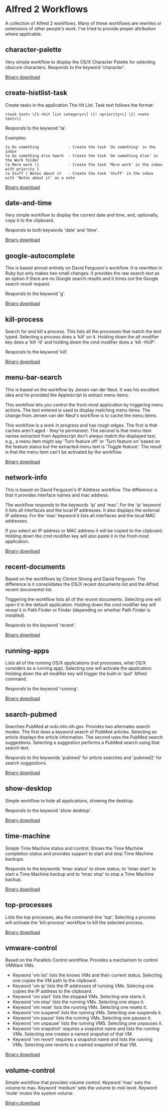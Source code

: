 Alfred 2 Workflows
==================

A collection of Alfred 2 workflows. Many of these workflows are rewrites or extensions of other people's work. I've tried to provide proper attribution where applicable.

character-palette
-----------------

Very simple workflow to display the OS/X Character Palette for selecting obscure characters. Responds to the keyword 'character'.

[Binary download](http://tedwi.se/u/dd)

create-histlist-task
--------------------

Create tasks in the application The Hit List. Task text follows the format:

	<task text> \[% <hit list category>\] \[! <priority>\] \[| <note text>\]

Responds to the keyword 'ta'.

Examples:

	ta Do something				- Create the task 'Do something' in the inbox
	ta Do something else %work	- Create the task 'Do something else' in the Work folder
	ta More work !1				- Create the task 'More work' in the inbox with priority 1
	ta Stuff | Notes about it	- Create the task 'Stuff' in the inbox with 'Notes about it' as a note

[Binary download](http://tedwi.se/u/de)

date-and-time
-------------

Very simple workflow to display the current date and time, and, optionally, copy it to the clipboard.

Responds to both keywords 'date' and 'time'.

[Binary download](http://tedwi.se/u/df)

google-autocomplete
-------------------

This is based almost entirely on David Ferguson's workflow. It is rewritten in Ruby but only makes two small changes: it provides the raw search text as an option if there are no Google search results and it times out the Google search result request.

Responds to the keyword 'g'.

[Binary download](http://tedwi.se/u/dg)

kill-process
------------

Search for and kill a process. This lists all the processes that match the text typed. Selecting a process does a 'kill' on it. Holding down the alt modifier key does a 'kill -9' and holding down the cmd modifier does a 'kill -HUP'.

Responds to the keyword 'kill'.

[Binary download](http://tedwi.se/u/cx)

menu-bar-search
---------------

This is based on the workflow by Jeroen van der Neut. It was his excellent idea and he provided the Applescript to extract menu items.

This workflow lets you control the front-most application by triggering menu actions. The text entered is used to display matching menu items. The change from Jeroen van der Neut's workflow is to cache the menu items.

This workflow is a work in progress and has rough edges. The first is that caches aren't aged - they're permanent. The second is that menu item names extracted from Applescript don't always match the displayed text, e.g., a menu item might say 'Turn feature off' or 'Turn feature on' based on the feature status but the extracted menu text is 'Toggle feature'. The result is that the menu item can't be activated by the workflow.

[Binary download](http://tedwi.se/u/db)

network-info
------------

This is based on David Ferguson's IP Address workflow. The difference is that it provides interface names and mac address.

The workflow responds to the keywords 'ip' and 'mac'. For the 'ip' keyword it lists all interfaces and the local IP addresses. It also displays the external IP address. For the 'mac' keyword it lists all interfaces and the local MAC addresses.

If you select an IP address or MAC address it will be copied to the clipboard. Holding down the cmd modifier key will also paste it in the front-most application.

[Binary download](http://tedwi.se/u/d8)

recent-documents
----------------

Based on the workflows by Clinton Strong and David Ferguson. The difference is it consolidates the OS/X recent documents list and the Alfred recent documentst list.

Triggering the workflow lists all of the recent documents. Selecting one will open it in the default application. Holding down the cmd modifier key will reveal it in Path Finder or Finder (depending on whether Path Finder is installed).

Responds to the keyword 'recent'.

[Binary download](http://tedwi.se/u/d9)

running-apps
------------

Lists all of the running OS/X applications (not processes, what OS/X considers as a running app). Selecting one will activate the application. Holding down the alt modifier key will trigger the built-in 'quit' Alfred command.

Responds to the keyword 'running'.

[Binary download](http://tedwi.se/u/dh)

search-pubmed
-------------

Searches PubMed at ncbi.nlm.nih.gov. Provides two alternates search modes. The first does a keyword search of PubMed articles. Selecting an article displays the article information. The second uses the PubMed search suggestions. Selecting a suggestion performs a PubMed search using that search text.

Responds to the keywords 'pubmed' for article searches and 'pubmed2' for search suggestions.

[Binary download](http://tedwi.se/u/d5)

show-desktop
------------

Simple workflow to hide all applications, showing the desktop.

Responds to the keyword 'show desktop'.

[Binary download](http://tedwi.se/u/dj)

time-machine
------------

Simple Time Machine status and control. Shows the Time Machine completion status and provides support to start and stop Time Machine backups.

Responds to the keywords 'tmac status' to show status, to 'tmac start' to start a Time Machine backup and to 'tmac stop' to stop a Time Machine backup.

[Binary download](http://tedwi.se/u/dc)

top-processes
-------------

Lists the top processes, aka the command-line 'top'. Selecting a process will activate the 'kill-process' workflow to kill the selected process.

[Binary download](http://tedwi.se/u/d6)

vmware-control
--------------

Based on the Parallels Control workflow. Provides a mechanism to control VMWare VMs.

- Keyword 'vm list' lists the knows VMs and their current status. Selecting one copies the VM path to the clipboard.
- Keyword 'vm ip' lists the IP addresses of running VMs. Selecing one copies the IP address to the clipboard.
- Keyword 'vm start' lists the stopped VMs. Selecting one starts it.
- Keyword 'vm stop' lists the running VMs. Selecting one stops it.
- Keyword 'vm reset' lists the running VMs. Selecting one resets it.
- Keyword 'vm suspend' lists the running VMs. Selecting one suspends it.
- Keyword 'vm pause' lists the running VMs. Selecting one pauses it.
- Keyword 'vm unpause' lists the running VMS. Selecting one unpauses it.
- Keyword 'vm snapshot' requires a snapshot name and lists the running VMs. Selecting one creates a named snapshot of that VM.
- Keyword 'vm revert' requires a snapshot name and lists the running VMs. Selecting one reverts to a named snapshot of that VM.

[Binary download](http://tedwi.se/u/d4)

volume-control
--------------

Simple workflow that provides volume control. Keyword 'max' sets the volume to max. Keyword 'medium' sets the volume to mid-level. Keyword 'mute' mutes the system volume.

[Binary download](http://tedwi.se/u/di)
